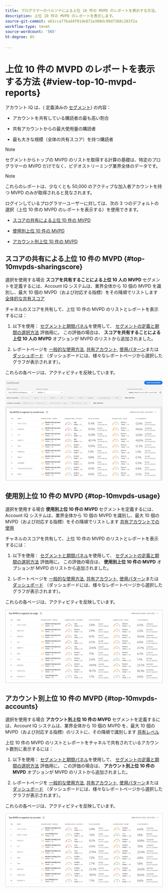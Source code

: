 ```yaml
---
title: プログラマーのペルソナによる上位 10 件の MVPD のレポートを表示する方法。
description: 上位 10 件の MVPD のレポートを表示します。
source-git-commit: e61cca77bad4f01de871e300dc99d7368c283f2a
workflow-type: tm+mt
source-wordcount: '565'
ht-degree: 0%

---
```



# 上位 10 件の MVPD のレポートを表示する方法 <!--and Programmers--> {#view-top-10-mvpd-reports}

アカウント IQ は、( 定義済みの [セグメント](/help/AccountIQ/product-concepts.md#segmet-def)) の内容：

* アカウントを共有している購読者の最も高い割合

* 共有アカウントからの最大使用量の購読者

* 最も大きな規模（全体の共有スコア）を持つ購読者

>[!NOTE]
>
>セグメントからトップの MVPD のリストを取得する計算の基礎は、特定のプログラマーの MVPD だけでなく、ビデオストリーミング業界全体のデータです。

>[!NOTE]
>
>これらのレポートは、少なくとも 50,000 のアクティブな加入者アカウントを持つ MVPD のみが取得されると見なされます。

ログインしているプログラマーユーザーに対しては、次の 3 つのデフォルトの選択（上位 10 件の MVPD のレポートを表示する）を使用できます。

* [スコアの共有による上位 10 件の MVPD](#top-10mvpds-sharingscore)

* [使用別上位 10 件の MVPD](#top-10mvpds-usage)

* [アカウント別上位 10 件の MVPD](#top-10mvpds-accounts)

## スコアの共有による上位 10 件の MVPD {#top-10mvpds-sharingscore}

選択を使用する場合 **スコアを共有することによる上位 10 人の MVPD** セグメントを定義するには、Account IQ システムは、業界全体から 10 個の MVPD を識別し、最大 10 個の MVPD（および対応する指標）をその降順でリストします [全体的な共有スコア](/help/AccountIQ/product-concepts.md#overall-sharing-score)

チャネルのスコアを共有して、上位 10 件の MVPD のリストとレポートを表示するには：

1. 以下を使用： [セグメントと期間パネル](/help/AccountIQ/segments-timeframe.md)を使用して、 [セグメントの定義と期間の選択方法](/help/AccountIQ/howto-select-segment-timeframe.md) 評価用に。 この評価の場合は、 **スコアを共有することによる上位 10 人の MVPD** オプションが MVPD のリストから追加されました。

1. レポートページを [一般的な使用方法](/help/AccountIQ/general-usage-reports.md), [共有アカウント](/help/AccountIQ/shared-acc-reports.md), [使用パターン](/help/AccountIQ/usage-patterns.md)または [ダッシュボード](/help/AccountIQ/dashboard.md) （ダッシュボードには、様々なレポートページから選択したグラフが表示されます）。

これらの各ページは、アクティビティを反映しています。

![](assets/top-ten-mvpds-overallscore.png)

## 使用別上位 10 件の MVPD {#top-10mvpds-usage}

選択を使用する場合 **使用別上位 10 件の MVPD** セグメントを定義するには、Account IQ システムは、業界全体から 10 個の MVPD を識別し、最大 10 個の MVPD（および対応する指標）をその降順でリストします [共有アカウントでの使用](/help/AccountIQ/product-concepts.md)

チャネルのスコアを共有して、上位 10 件の MVPD のリストとレポートを表示するには：

1. 以下を使用： [セグメントと期間パネル](/help/AccountIQ/segments-timeframe.md)を使用して、 [セグメントの定義と期間の選択方法](/help/AccountIQ/howto-select-segment-timeframe.md) 評価用に。 この評価の場合は、 **使用別上位 10 件の MVPD** オプションが MVPD のリストから追加されました。

1. レポートページを [一般的な使用方法](/help/AccountIQ/general-usage-reports.md), [共有アカウント](/help/AccountIQ/shared-acc-reports.md), [使用パターン](/help/AccountIQ/usage-patterns.md)または [ダッシュボード](/help/AccountIQ/dashboard.md) （ダッシュボードには、様々なレポートページから選択したグラフが表示されます）。

これらの各ページは、アクティビティを反映しています。

![](assets/top-ten-mvpds-usage.png)

## アカウント別上位 10 件の MVPD {#top-10mvpds-accounts}

選択を使用する場合 **アカウント別上位 10 件の MVPD** セグメントを定義するには、Account IQ システムは、業界全体から 10 個の MVPD を、最大 10 個の MVPD（および対応する指標）のリストに、その降順で識別します [共有レベル](/help/AccountIQ/product-concepts.md)

上位 10 件の MVPD のリストとレポートをチャネルで共有されているアカウント数別に表示するには：

1. 以下を使用： [セグメントと期間パネル](/help/AccountIQ/segments-timeframe.md)を使用して、 [セグメントの定義と期間の選択方法](/help/AccountIQ/howto-select-segment-timeframe.md) 評価用に。 この評価の場合は、 **アカウント別上位 10 件の MVPD** オプションが MVPD のリストから追加されました。

1. レポートページを [一般的な使用方法](/help/AccountIQ/general-usage-reports.md), [共有アカウント](/help/AccountIQ/shared-acc-reports.md), [使用パターン](/help/AccountIQ/usage-patterns.md)または [ダッシュボード](/help/AccountIQ/dashboard.md) （ダッシュボードには、様々なレポートページから選択したグラフが表示されます）。

これらの各ページは、アクティビティを反映しています。

![](assets/top-ten-mvpds-accounts.png)
